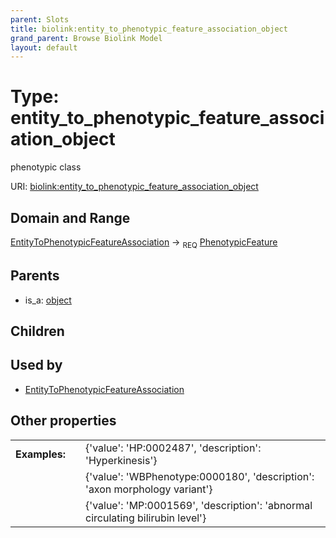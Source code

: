 ```yaml
---
parent: Slots
title: biolink:entity_to_phenotypic_feature_association_object
grand_parent: Browse Biolink Model
layout: default
---
```


# Type: entity_to_phenotypic_feature_association_object


phenotypic class

URI: [biolink:entity_to_phenotypic_feature_association_object](https://w3id.org/biolink/vocab/entity_to_phenotypic_feature_association_object)

## Domain and Range

[EntityToPhenotypicFeatureAssociation](EntityToPhenotypicFeatureAssociation.md) ->  <sub>REQ</sub> [PhenotypicFeature](PhenotypicFeature.md)

## Parents

 *  is_a: [object](object.md)

## Children


## Used by

 * [EntityToPhenotypicFeatureAssociation](EntityToPhenotypicFeatureAssociation.md)

## Other properties

|  |  |  |
| --- | --- | --- |
| **Examples:** | | {'value': 'HP:0002487', 'description': 'Hyperkinesis'} |
|  | | {'value': 'WBPhenotype:0000180', 'description': 'axon morphology variant'} |
|  | | {'value': 'MP:0001569', 'description': 'abnormal circulating bilirubin level'} |

